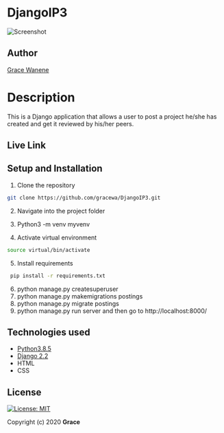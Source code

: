 # DjangoIP3

![Screenshot](https://i.ibb.co/YdHbStn/apiproject.png)


## Author  
  
[Grace Wanene](https://github.com/gracewa)  

# Description  
This is a Django application that allows a user to post a project he/she has created and get it reviewed by his/her peers.

##  Live Link  


## Setup and Installation  
1. Clone the repository

```bash
git clone https://github.com/gracewa/DjangoIP3.git
```
2. Navigate into the project folder

3. Python3 -m venv myvenv
4. Activate virtual environment

```bash
source virtual/bin/activate 
```
5. Install requirements 
```bash 
 pip install -r requirements.txt 
```
6. python manage.py createsuperuser 
7. python manage.py makemigrations postings
8. python manage.py migrate postings
9. python manage.py run server and then go to http://localhost:8000/

## Technologies used 
    
* [Python3.8.5](https://www.python.org/)  
* [Django 2.2](https://www.djangoproject.com/download/)  
* HTML
* CSS

## License 

[![License: MIT](https://img.shields.io/badge/License-MIT-yellow.svg)](https://opensource.org/licenses/MIT)
 
 Copyright (c) 2020 **Grace**

